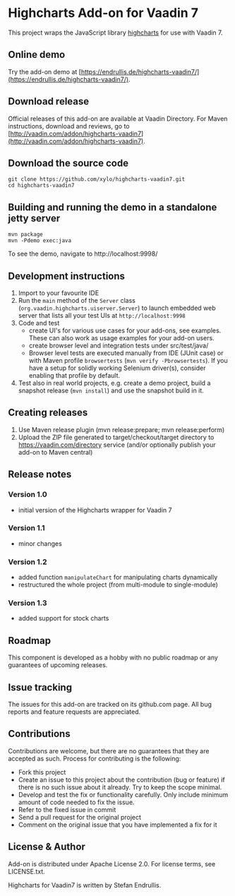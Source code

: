 # Highcharts Add-on for Vaadin 7

This project wraps the JavaScript library [highcharts](http://www.highcharts.com/) for use with Vaadin 7.

## Online demo

Try the add-on demo at [https://endrullis.de/highcharts-vaadin7/](https://endrullis.de/highcharts-vaadin7/).

## Download release

Official releases of this add-on are available at Vaadin Directory.
For Maven instructions, download and reviews, go to [http://vaadin.com/addon/highcharts-vaadin7](http://vaadin.com/addon/highcharts-vaadin7).

## Download the source code

	git clone https://github.com/xylo/highcharts-vaadin7.git
	cd highcharts-vaadin7

## Building and running the demo in a standalone jetty server

	mvn package
	mvn -Pdemo exec:java

To see the demo, navigate to http://localhost:9998/

## Development instructions 

1. Import to your favourite IDE
2. Run the `main` method of the `Server` class (`org.vaadin.highcharts.uiserver.Server`) to launch embedded web server that lists all your test UIs at `http://localhost:9998`
3. Code and test
   * create UI's for various use cases for your add-ons, see examples. These can also work as usage examples for your add-on users.
   * create browser level and integration tests under src/test/java/
   * Browser level tests are executed manually from IDE (JUnit case) or with Maven profile `browsertests` (`mvn verify -Pbrowsertests`). If you have a setup for solidly working Selenium driver(s), consider enabling that profile by default.
4. Test also in real world projects, e.g. create a demo project, build a snapshot release (`mvn install`) and use the snapshot build in it.

## Creating releases

1. Use Maven release plugin (mvn release:prepare; mvn release:perform)
2. Upload the ZIP file generated to target/checkout/target directory to https://vaadin.com/directory service (and/or optionally publish your add-on to Maven central)

 
## Release notes

### Version 1.0
- initial version of the Highcharts wrapper for Vaadin 7

### Version 1.1
- minor changes

### Version 1.2
- added function `manipulateChart` for manipulating charts dynamically
- restructured the whole project (from multi-module to single-module)

### Version 1.3
- added support for stock charts

## Roadmap

This component is developed as a hobby with no public roadmap or any guarantees of upcoming releases.

## Issue tracking

The issues for this add-on are tracked on its github.com page. All bug reports and feature requests are appreciated. 

## Contributions

Contributions are welcome, but there are no guarantees that they are accepted as such. Process for contributing is the following:
- Fork this project
- Create an issue to this project about the contribution (bug or feature) if there is no such issue about it already. Try to keep the scope minimal.
- Develop and test the fix or functionality carefully. Only include minimum amount of code needed to fix the issue.
- Refer to the fixed issue in commit
- Send a pull request for the original project
- Comment on the original issue that you have implemented a fix for it

## License & Author

Add-on is distributed under Apache License 2.0. For license terms, see LICENSE.txt.

Highcharts for Vaadin7 is written by Stefan Endrullis.

<!--
# Developer Guide

## Getting started

Here is a simple example on how to try out the add-on component:

<...>

For a more comprehensive example, see highcharts-demo/src/main/java/org/vaadin/highcharts/demo/DemoUI.java

## Features

### Feature A

<...>

### Feature B

<...>

### Feature C

<...>

## API

MyComponent JavaDoc is available online at <...>
-->
